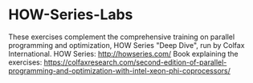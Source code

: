 # HOW-Series-Labs
These exercises complement the comprehensive training on parallel programming and optimization, HOW Series "Deep Dive", run by Colfax International.
HOW Series: http://howseries.com/
Book explaining the exercises: https://colfaxresearch.com/second-edition-of-parallel-programming-and-optimization-with-intel-xeon-phi-coprocessors/
